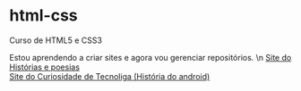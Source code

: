 # html-css
Curso de HTML5 e CSS3

Estou aprendendo a criar sites e agora vou gerenciar repositórios. \n
<a href="https://mikhaelcapute.github.io/html-css/Exercicios/Desafios/Desafio%2010b/index.html"> Site do Histórias e poesias <br>
<a href="https://mikhaelcapute.github.io/html-css/Exercicios/Desafios/Desafio%2010/indexD.html"> Site do Curiosidade de Tecnoliga (História do android)